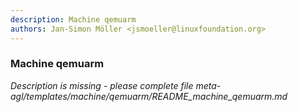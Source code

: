 ```yaml
---
description: Machine qemuarm
authors: Jan-Simon Möller <jsmoeller@linuxfoundation.org>
---
```

	
### Machine qemuarm
	 
*Description is missing - please complete file meta-agl/templates/machine/qemuarm/README_machine_qemuarm.md*

